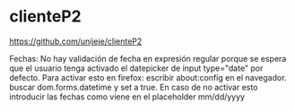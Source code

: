 # clienteP2
https://github.com/unijeje/clienteP2

Fechas:
    No hay validación de fecha en expresión regular porque se espera que el usuario tenga activado el datepicker de input type="date" por defecto.
    Para activar esto en firefox: escribir about:config en el navegador. buscar dom.forms.datetime y set a true.
    En caso de no activar esto introducir las fechas como viene en el placeholder mm/dd/yyyy